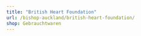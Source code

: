 ```yaml
---
title: "British Heart Foundation"
url: /bishop-auckland/british-heart-foundation/
shop: Gebrauchtwaren
---
```

